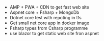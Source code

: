 - AMP + PWA + CDN to get fast web site
- Aspnet core + Fsharp + MongoDb
- Dotnet core test with repoting in tfs 
- Get small net core app in docker image
- Fsharp types from Csharp programme
- use blazor to get static web site fron aspnet
